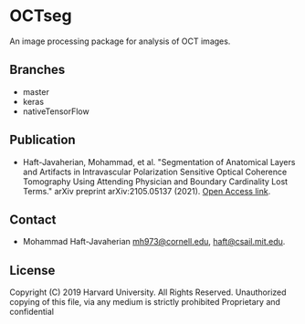 # OCTseg
An image processing package for analysis of OCT images. 

## Branches 
* master
* keras
* nativeTensorFlow

## Publication
* Haft-Javaherian, Mohammad, et al. "Segmentation of Anatomical Layers and Artifacts in Intravascular Polarization Sensitive Optical Coherence Tomography Using Attending Physician and Boundary Cardinality Lost Terms." arXiv preprint arXiv:2105.05137 (2021). [Open Access link](https://arxiv.org/abs/2105.05137). 

## Contact
* Mohammad Haft-Javaherian <mh973@cornell.edu>, <haft@csail.mit.edu>.

## License
Copyright (C) 2019 Harvard University. All Rights Reserved. Unauthorized copying of this file, via any medium is strictly prohibited Proprietary and confidential
